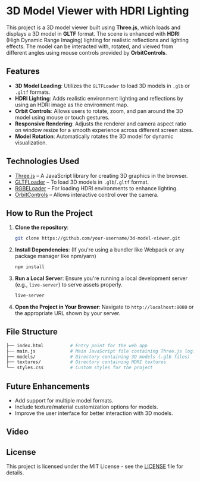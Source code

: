 
# 3D Model Viewer with HDRI Lighting

This project is a 3D model viewer built using **Three.js**, which loads and displays a 3D model in **GLTF** format. The scene is enhanced with **HDRI** (High Dynamic Range Imaging) lighting for realistic reflections and lighting effects. The model can be interacted with, rotated, and viewed from different angles using mouse controls provided by **OrbitControls**.

## Features

- **3D Model Loading**: Utilizes the `GLTFLoader` to load 3D models in `.glb` or `.gltf` formats.
- **HDRI Lighting**: Adds realistic environment lighting and reflections by using an HDRI image as the environment map.
- **Orbit Controls**: Allows users to rotate, zoom, and pan around the 3D model using mouse or touch gestures.
- **Responsive Rendering**: Adjusts the renderer and camera aspect ratio on window resize for a smooth experience across different screen sizes.
- **Model Rotation**: Automatically rotates the 3D model for dynamic visualization.

## Technologies Used

- [Three.js](https://threejs.org/) – A JavaScript library for creating 3D graphics in the browser.
- [GLTFLoader](https://threejs.org/docs/#examples/en/loaders/GLTFLoader) – To load 3D models in `.glb`/`.gltf` format.
- [RGBELoader](https://threejs.org/docs/#examples/en/loaders/RGBELoader) – For loading HDRI environments to enhance lighting.
- [OrbitControls](https://threejs.org/docs/#examples/en/controls/OrbitControls) – Allows interactive control over the camera.
  
## How to Run the Project

1. **Clone the repository**:
    ```bash
    git clone https://github.com/your-username/3d-model-viewer.git
    ```

2. **Install Dependencies**: (If you're using a bundler like Webpack or any package manager like npm/yarn)
    ```bash
    npm install
    ```

3. **Run a Local Server**: Ensure you're running a local development server (e.g., `live-server`) to serve assets properly.
    ```bash
    live-server
    ```

4. **Open the Project in Your Browser**:
    Navigate to `http://localhost:8080` or the appropriate URL shown by your server.

## File Structure

```bash
├── index.html          # Entry point for the web app
├── main.js             # Main JavaScript file containing Three.js logic
├── models/             # Directory containing 3D models (.glb files)
├── textures/           # Directory containing HDRI textures
└── styles.css          # Custom styles for the project
```

## Future Enhancements

- Add support for multiple model formats.
- Include texture/material customization options for models.
- Improve the user interface for better interaction with 3D models.

## Video



## License

This project is licensed under the MIT License - see the [LICENSE](LICENSE) file for details.
